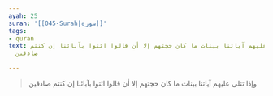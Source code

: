 ```yaml
---
ayah: 25
surah: '[[045-Surah|سورة]]'
tags:
- quran
text: وإذا تتلى عليهم آياتنا بينات ما كان حجتهم إلا أن قالوا ائتوا بآبائنا إن كنتم
  صادقين

---
```

> وإذا تتلى عليهم آياتنا بينات ما كان حجتهم إلا أن قالوا ائتوا بآبائنا إن كنتم صادقين
